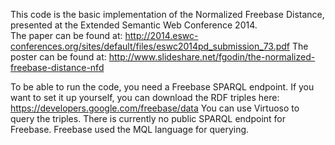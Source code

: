 This code is the basic implementation of the Normalized Freebase Distance, presented at the Extended Semantic Web Conference 2014. </br>
The paper can be found at: http://2014.eswc-conferences.org/sites/default/files/eswc2014pd_submission_73.pdf
The poster can be found at: http://www.slideshare.net/fgodin/the-normalized-freebase-distance-nfd

To be able to run the code, you need a Freebase SPARQL endpoint.
If you want to set it up yourself, you can download the RDF triples here: https://developers.google.com/freebase/data
You can use Virtuoso to query the triples.
There is currently no public SPARQL endpoint for Freebase. 
Freebase used the MQL language for querying.
